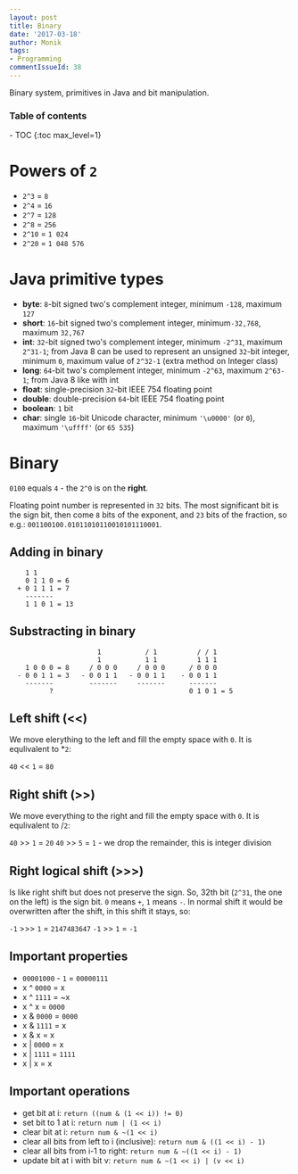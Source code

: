 ```yaml
---
layout: post
title: Binary
date: '2017-03-18'
author: Monik
tags:
- Programming
commentIssueId: 38
---
```

<div class="bg-info panel-body" markdown="1">
Binary system, primitives in Java and bit manipulation.
</div>

<h3>Table of contents</h3>
- TOC
{:toc max_level=1}

# Powers of `2`

- `2^3` = `8`
- `2^4` = `16`
- `2^7` = `128`
- `2^8` = `256`
- `2^10` = `1 024`
- `2^20` = `1 048 576`

# Java primitive types

- **byte**: `8`-bit signed two's complement integer, minimum `-128`, maximum `127`
- **short**: `16`-bit signed two's complement integer, minimum`-32,768`, maximum `32,767`
- **int**: `32`-bit signed two's complement integer, minimum `-2^31`, maximum `2^31-1`; from Java 8 can be used to represent an unsigned `32`-bit integer, minimum `0`, maximum value of `2^32-1` (extra method on Integer class)
- **long**: `64`-bit two's complement integer, minimum `-2^63`, maximum `2^63-1`; from Java 8 like with int
- **float**: single-precision `32`-bit IEEE 754 floating point
- **double**: double-precision `64`-bit IEEE 754 floating point
- **boolean**: `1` bit
- **char**: single `16`-bit Unicode character, minimum `'\u0000'` (or `0`), maximum `'\uffff'` (or `65 535`)

# Binary

`0100` equals `4` - the `2^0` is on the **right**.

Floating point number is represented in `32` bits. The most significant bit is the sign bit, then come `8` bits of the exponent, and `23` bits of the fraction, so e.g.: `001100100.01011010110010101110001`.

## Adding in binary

```
    1 1
    0 1 1 0 = 6
  + 0 1 1 1 = 7
    -------
    1 1 0 1 = 13
```

## Substracting in binary

```
                      1           / 1          / / 1
                      1           1 1          1 1 1
    1 0 0 0 = 8     / 0 0 0     / 0 0 0      / 0 0 0
  - 0 0 1 1 = 3   - 0 0 1 1   - 0 0 1 1    - 0 0 1 1
    -------         -------     -------      -------
          ?                                  0 1 0 1 = 5
```

## Left shift (<<)

We move elerything to the left and fill the empty space with `0`. It is equlivalent to *`2`:

`40` << `1` = `80`

## Right shift (>>)

We move everything to the right and fill the empty space with `0`. It is equlivalent to /`2`:

`40` >> `1` = `20`
`40` >> `5` = `1` - we drop the remainder, this is integer division

## Right logical shift (>>>)

Is like right shift but does not preserve the sign. So, 32th bit (`2^31`, the one on the left) is the sign bit. `0` means `+`, `1` means `-`. In normal shift it would be overwritten after the shift, in this shift it stays, so:

`-1` >>> `1` = `2147483647`
`-1` >> `1` = `-1`

## Important properties

- `00001000` - `1` = `00000111`
- x ^ `0000` = x
- x ^ `1111` = ~x
- x ^ x = `0000`
- x & `0000` = `0000`
- x & `1111` = x
- x & x = x
- x | `0000` = x
- x | `1111` = `1111`
- x | x = x

## Important operations

- get bit at i: `return ((num & (1 << i)) != 0)`
- set bit to 1 at i: `return num | (1 << i)`
- clear bit at i: `return num & ~(1 << i)`
- clear all bits from left to i (inclusive): `return num & ((1 << i) - 1)`
- clear all bits from i-1 to right: `return num & ~((1 << i) - 1)`
- update bit at i with bit v: `return num & ~(1 << i) | (v << i)`
